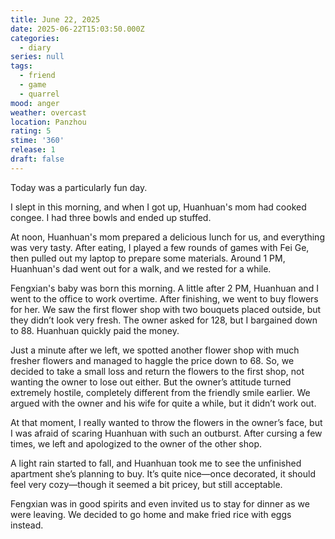 ```yaml
---
title: June 22, 2025
date: 2025-06-22T15:03:50.000Z
categories:
  - diary
series: null
tags:
  - friend
  - game
  - quarrel
mood: anger
weather: overcast
location: Panzhou
rating: 5
stime: '360'
release: 1
draft: false
---
```


Today was a particularly fun day.

I slept in this morning, and when I got up, Huanhuan's mom had cooked congee. I had three bowls and ended up stuffed.

At noon, Huanhuan's mom prepared a delicious lunch for us, and everything was very tasty. After eating, I played a few rounds of games with Fei Ge, then pulled out my laptop to prepare some materials. Around 1 PM, Huanhuan's dad went out for a walk, and we rested for a while.

Fengxian's baby was born this morning. A little after 2 PM, Huanhuan and I went to the office to work overtime. After finishing, we went to buy flowers for her. We saw the first flower shop with two bouquets placed outside, but they didn’t look very fresh. The owner asked for 128, but I bargained down to 88. Huanhuan quickly paid the money.

Just a minute after we left, we spotted another flower shop with much fresher flowers and managed to haggle the price down to 68. So, we decided to take a small loss and return the flowers to the first shop, not wanting the owner to lose out either. But the owner’s attitude turned extremely hostile, completely different from the friendly smile earlier. We argued with the owner and his wife for quite a while, but it didn’t work out.

At that moment, I really wanted to throw the flowers in the owner’s face, but I was afraid of scaring Huanhuan with such an outburst. After cursing a few times, we left and apologized to the owner of the other shop.

A light rain started to fall, and Huanhuan took me to see the unfinished apartment she’s planning to buy. It’s quite nice—once decorated, it should feel very cozy—though it seemed a bit pricey, but still acceptable.

Fengxian was in good spirits and even invited us to stay for dinner as we were leaving. We decided to go home and make fried rice with eggs instead. 